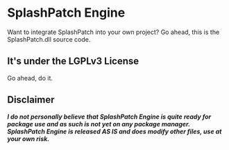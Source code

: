 # SplashPatch Engine
Want to integrate SplashPatch into your own project?
Go ahead, this is the SplashPatch.dll source code.
## It's under the LGPLv3 License
Go ahead, do it.
## Disclaimer
***I do not personally believe that SplashPatch Engine is quite ready for package use and as such is not yet on any package manager.***
***SplashPatch Engine is released AS IS and does modify other files, use at your own risk.***
